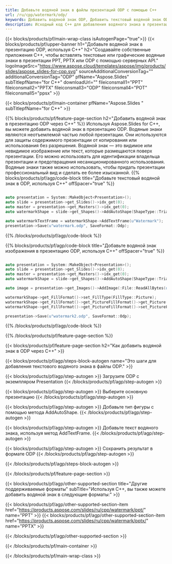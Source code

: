 ```yaml
---
title: Добавьте водяной знак в файлы презентаций ODP с помощью C++
url: /ru/cpp/watermark/odp/
keywords: Добавить водяной знак ODP, Добавить текстовый водяной знак ODP, Добавить водяной знак изображения ODP
description: Исходный код C++ для добавления водяного знака в презентацию ODP.
---
```


{{< blocks/products/pf/main-wrap-class isAutogenPage="true">}}
{{< blocks/products/pf/upper-banner h1="Добавьте водяной знак в презентацию ODP, используя C++" h2="Создавайте собственные приложения C++, чтобы вставлять текстовые или графические водяные знаки в презентации PPT, PPTX или ODP с помощью серверных API." logoImageSrc="https://www.aspose.cloud/templates/aspose/img/products/slides/aspose_slides-for-cpp.svg" sourceAdditionalConversionTag="" additionalConversionTag="ODP" pfName="Aspose.Slides" subTitlepfName="for C++" downloadUrl="" fileiconsmall1="PPT" fileiconsmall2="PPTX" fileiconsmall3="ODP" fileiconsmall4="POT" fileiconsmall5="ppsx" >}}

{{< blocks/products/pf/main-container pfName="Aspose.Slides " subTitlepfName="for C++" >}}

{{% blocks/products/pf/feature-page-section  h2="Добавить водяной знак в презентацию ODP через C++" %}}
Используя Aspose.Slides for C++, вы можете добавить водяной знак в презентацию ODP. Водяные знаки являются неотъемлемой частью любой презентации. Они используются для защиты содержимого презентации от копирования или использования без разрешения. Водяной знак — это видимое или невидимое изображение или текст, которые размещаются поверх презентации. Его можно использовать для идентификации владельца презентации и предотвращения несанкционированного использования. Водяные знаки также можно использовать, чтобы придать презентации профессиональный вид и сделать ее более изысканной. 
{{% blocks/products/pf/agp/code-block title="Добавьте текстовый водяной знак в ODP, используя C++" offSpacer="true" %}}

```cpp

auto presentation = System::MakeObject<Presentation>();
auto slide = presentation->get_Slides()->idx_get(0);
auto master = presentation->get_Masters()->idx_get(0);
auto watermarkShape = slide->get_Shapes()->AddAutoShape(ShapeType::Triangle, 0.0f, 0.0f, 0.0f, 0.0f);

auto watermarkTextFrame = watermarkShape->AddTextFrame(u"Watermark");
presentation->Save(u"watermark.odp", SaveFormat::Odp);
```

{{% /blocks/products/pf/agp/code-block %}}

{{% blocks/products/pf/agp/code-block title="Добавьте водяной знак изображения в презентацию ODP, используя C++" offSpacer="true" %}}

```cpp

auto presentation = System::MakeObject<Presentation>();
auto slide = presentation->get_Slides()->idx_get(0);
auto master = presentation->get_Masters()->idx_get(0);
auto watermarkShape = slide->get_Shapes()->AddAutoShape(ShapeType::Triangle, 0.0f, 0.0f, 0.0f, 0.0f);

auto image = presentation->get_Images()->AddImage(:File::ReadAllBytes(u"watermark.png"));

watermarkShape->get_FillFormat()->set_FillType(FillType::Picture);
watermarkShape->get_FillFormat()->get_PictureFillFormat()->get_Picture()->set_Image(image);
watermarkShape->get_FillFormat()->get_PictureFillFormat()->set_PictureFillMode(PictureFillMode::Stretch);

presentation->Save(u"watermark2.odp", SaveFormat::Odp);
```

{{% /blocks/products/pf/agp/code-block %}}

{{% /blocks/products/pf/feature-page-section %}}

{{< blocks/products/pf/feature-page-section  h2="Как добавить водяной знак в ODP через C++" >}}

{{< blocks/products/pf/agp/steps-block-autogen name="Это шаги для добавления текстового водяного знака в файлы ODP." >}}

{{< blocks/products/pf/agp/step-autogen >}}
Загрузите ODP с экземпляром Presentation
{{< /blocks/products/pf/agp/step-autogen >}}

{{< blocks/products/pf/agp/step-autogen >}}
Выберите основную презентацию
{{< /blocks/products/pf/agp/step-autogen >}}

{{< blocks/products/pf/agp/step-autogen >}}
Добавьте тип фигуры с помощью метода AddAutoShape.
{{< /blocks/products/pf/agp/step-autogen >}}

{{< blocks/products/pf/agp/step-autogen >}}
Добавьте текст водяного знака, используя метод AddTextFrame.
{{< /blocks/products/pf/agp/step-autogen >}}

{{< blocks/products/pf/agp/step-autogen >}}
Сохранить результат в формате ODP
{{< /blocks/products/pf/agp/step-autogen >}}

{{< /blocks/products/pf/agp/steps-block-autogen >}}

{{< /blocks/products/pf/feature-page-section >}}

{{< blocks/products/pf/agp/other-supported-section title="Другие поддерживаемые форматы" subTitle="Используя C++, вы также можете добавить водяной знак в следующие форматы:" >}}

{{< blocks/products/pf/agp/other-supported-section-item href="https://products.aspose.com/slides/ru/cpp/watermark/ppt/" name="PPT" >}}
{{< blocks/products/pf/agp/other-supported-section-item href="https://products.aspose.com/slides/ru/cpp/watermark/pptx/" name="PPTX" >}}


{{< /blocks/products/pf/agp/other-supported-section >}}

{{< /blocks/products/pf/main-container >}}
    
{{< /blocks/products/pf/main-wrap-class >}}